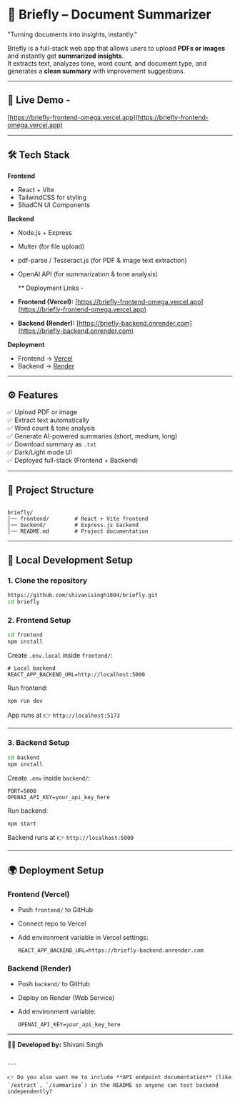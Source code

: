# 📄 Briefly – Document Summarizer

"Turning documents into insights, instantly."

Briefly is a full-stack web app that allows users to upload **PDFs or images** and instantly get **summarized insights**.  
It extracts text, analyzes tone, word count, and document type, and generates a **clean summary** with improvement suggestions.

---

## 🚀 Live Demo -
[https://briefly-frontend-omega.vercel.app](https://briefly-frontend-omega.vercel.app)  

---

## 🛠 Tech Stack

**Frontend**
- React + Vite  
- TailwindCSS for styling  
- ShadCN UI Components  

**Backend**
- Node.js + Express  
- Multer (for file upload)  
- pdf-parse / Tesseract.js (for PDF & image text extraction)  
- OpenAI API (for summarization & tone analysis)

  ** Deployment Links -
- **Frontend (Vercel):** [https://briefly-frontend-omega.vercel.app](https://briefly-frontend-omega.vercel.app)  
- **Backend (Render):** [https://briefly-backend.onrender.com](https://briefly-backend.onrender.com)


**Deployment**
- Frontend → [Vercel](https://vercel.com/)  
- Backend → [Render](https://render.com/)  

---

## ⚙️ Features
✅ Upload PDF or image  
✅ Extract text automatically  
✅ Word count & tone analysis  
✅ Generate AI-powered summaries (short, medium, long)  
✅ Download summary as `.txt`  
✅ Dark/Light mode UI  
✅ Deployed full-stack (Frontend + Backend)  

---

## 📂 Project Structure
```

briefly/
│── frontend/        # React + Vite frontend
│── backend/         # Express.js backend
│── README.md        # Project documentation

````

---

## 🔧 Local Development Setup

### 1. Clone the repository
```bash
https://github.com/shivanisingh1804/briefly.git
cd briefly
````

### 2. Frontend Setup

```bash
cd frontend
npm install
```

Create `.env.local` inside `frontend/`:

```env
# Local backend
REACT_APP_BACKEND_URL=http://localhost:5000
```

Run frontend:

```bash
npm run dev
```

App runs at 👉 `http://localhost:5173`

---

### 3. Backend Setup

```bash
cd backend
npm install
```

Create `.env` inside `backend/`:

```env
PORT=5000
OPENAI_API_KEY=your_api_key_here
```

Run backend:

```bash
npm start
```

Backend runs at 👉 `http://localhost:5000`

---

## 🌍 Deployment Setup

### Frontend (Vercel)

* Push `frontend/` to GitHub
* Connect repo to Vercel
* Add environment variable in Vercel settings:

  ```
  REACT_APP_BACKEND_URL=https://briefly-backend.onrender.com
  ```

### Backend (Render)

* Push `backend/` to GitHub
* Deploy on Render (Web Service)
* Add environment variable:

  ```
  OPENAI_API_KEY=your_api_key_here
  ```

---

👩‍💻 **Developed by:** Shivani Singh

```

---

👉 Do you also want me to include **API endpoint documentation** (like `/extract`, `/summarize`) in the README so anyone can test backend independently?
```
